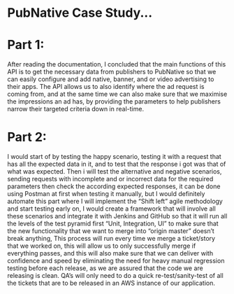 # PubNative Case Study...


# Part 1:

After reading the documentation, I concluded that the main functions of this API is to get the necessary data from publishers to PubNative so that we can easily configure and add native, banner, and or video advertising to their apps. The API allows us to also identify where the ad request is coming from, and at the same time we can also make sure that we maximise the impressions an ad has, by providing the parameters to help publishers narrow their targeted criteria down in real-time.

# Part 2:

I would start of by testing the happy scenario, testing it with a request that has all the expected data in it, and to test that the response i got was that of what was expected. Then i will test the alternative and negative scenarios, sending requests with incomplete and or incorrect data for the required parameters then check the according expected responses, it can be done using Postman at first when testing it manually, but I would definitely automate this part where I will implement the “Shift left” agile methodology and start testing early on, I would create a framework that will involve all these scenarios and integrate it with Jenkins and GitHub so that it will run all the levels of the test pyramid first “Unit, Integration, UI” to make sure that the new functionality that we want to merge into “origin master” doesn’t break anything, This process will run every time we merge a ticket/story that we worked on, this will allow us to only successfully merge if everything passes, and this will also make sure that we can deliver with confidence and speed by eliminating the need for heavy manual regression testing before each release, as we are assured that the code we are releasing is clean. QA’s will only need to do a quick re-test/sanity-test of all the tickets that are to be released in an AWS instance of our application. 

